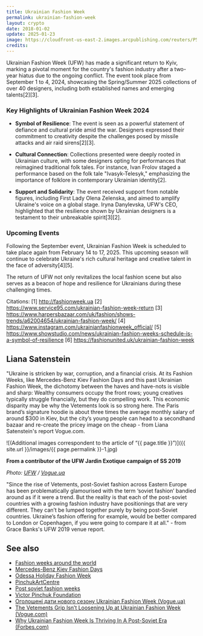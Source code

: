 ```yaml
---
title: Ukrainian Fashion Week
permalink: ukrainian-fashion-week
layout: crypto
date: 2018-01-02
update: 2025-01-23
image: https://cloudfront-us-east-2.images.arcpublishing.com/reuters/P5NW7K4GCVJ2NDCUPW3HFH7GWM.jpg
credits:
---
```


Ukrainian Fashion Week (UFW) has made a significant return to Kyiv, marking a pivotal moment for the country's fashion industry after a two-year hiatus due to the ongoing conflict. The event took place from September 1 to 4, 2024, showcasing the Spring/Summer 2025 collections of over 40 designers, including both established names and emerging talents[2][3].

### Key Highlights of Ukrainian Fashion Week 2024

- **Symbol of Resilience**: The event is seen as a powerful statement of defiance and cultural pride amid the war. Designers expressed their commitment to creativity despite the challenges posed by missile attacks and air raid sirens[2][3].

- **Cultural Connection**: Collections presented were deeply rooted in Ukrainian culture, with some designers opting for performances that reimagined traditional folk tales. For instance, Ivan Frolov staged a performance based on the folk tale "Ivasyk-Telesyk," emphasizing the importance of folklore in contemporary Ukrainian identity[2].

- **Support and Solidarity**: The event received support from notable figures, including First Lady Olena Zelenska, and aimed to amplify Ukraine's voice on a global stage. Iryna Danylevska, UFW's CEO, highlighted that the resilience shown by Ukrainian designers is a testament to their unbreakable spirit[3][2].

### Upcoming Events

Following the September event, Ukrainian Fashion Week is scheduled to take place again from February 14 to 17, 2025. This upcoming season will continue to celebrate Ukraine's rich cultural heritage and creative talent in the face of adversity[4][5].

The return of UFW not only revitalizes the local fashion scene but also serves as a beacon of hope and resilience for Ukrainians during these challenging times.

Citations:
[1] http://fashionweek.ua
[2] https://www.service95.com/ukrainian-fashion-week-return
[3] https://www.harpersbazaar.com/uk/fashion/shows-trends/a62004654/ukrainian-fashion-week/
[4] https://www.instagram.com/ukrainianfashionweek_official/
[5] https://www.showstudio.com/news/ukrainian-fashion-weeks-schedule-is-a-symbol-of-resilience
[6] https://fashionunited.uk/ukrainian-fashion-week

## Liana Satenstein

"Ukraine is stricken by war, corruption, and a financial crisis. At its Fashion Weeks, like Mercedes-Benz Kiev Fashion Days and this past Ukrainian Fashion Week, the dichotomy between the haves and have-nots is visible and sharp: Wealthy consumers occupy the front rows; young creatives typically struggle financially, but they do compelling work. This economic disparity may be why the Vetements look is so strong here. The Paris brand’s signature hoodie is about three times the average monthly salary of around $300 in Kiev, but the city’s young people can head to a secondhand bazaar and re-create the pricey image on the cheap - from Liana Satenstein's report Vogue.com.

![(Additional images correspondent to the article of “{{ page.title }}”)]({{ site.url }}/images/{{ page.permalink }}-1.jpg)

**From a contributor of the UFW Jardin Exotique campaign of SS 2019**

*Photo: [UFW](https://vogue.ua/ua/article/fashion/brend/obyavleny-daty-novogo-sezona-ukrainian-fashion-week.html) / [Vogue.ua](https://vogue.ua/ua/article/fashion/brend/obyavleny-daty-novogo-sezona-ukrainian-fashion-week.html)*

"Since the rise of Vetements, post-Soviet fashion across Eastern Europe has been problematically glamourised with the term ‘soviet fashion’ bandied around as if it were a trend. But the reality is that each of the post-soviet countries with a growing fashion industry have positionings that are very different. They can’t be lumped together purely by being post-Soviet countries. Ukraine’s fashion offering for example, would be better compared to London or Copenhagen, if you were going to compare it at all." - from Grace Banks's UFW 2019 venue report.

## See also

+ [Fashion weeks around the world](fashion-weeks-around-the-world)
+ [Mercedes-Benz Kiev Fashion Days](mercedes-benz-kiev-fashion-days)
+ [Odessa Holiday Fashion Week](odessa-holiday-fashion-week)
+ [PinchukArtCentre](pinchukartcentre)
+ [Post soviet fashion weeks](post-soviet-fashion-weeks)
+ [Victor Pinchuk Foundation](victor-pinchuk-foundation)
+ [Оголошені дати нового сезону Ukrainian Fashion Week (Vogue.ua)](https://vogue.ua/ua/article/fashion/brend/obyavleny-daty-novogo-sezona-ukrainian-fashion-week.html)
+ [The Vetements Grip Isn’t Loosening Up at Ukrainian Fashion Week (Vogue.com)](https://www.vogue.com/article/vetements-ukraine-fashion-week-spring-2017?fbclid=IwAR03C7VVZUjy__90ap_Dk2Ji8l0MuggCPUxV27nn3mLDJ2gSPqJFDNkpRUQ)
+ [Why Ukrainian Fashion Week Is Thriving In A Post-Soviet Era (Forbes.com)](https://www.forbes.com/sites/gracebanks/2019/02/07/why-ukrainian-fashion-week-is-thriving-in-a-post-soviet-era/amp/?fbclid=IwAR3H6ROHadkU0qi4h_xiOncCQ0jex_Pjx2G-woKS1zPm2dEkB7wp0oMNcZ0)
